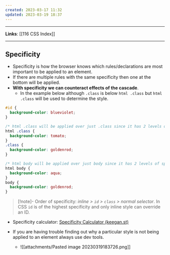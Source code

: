 ```yaml
---
created: 2023-03-17 11:32
updated: 2023-03-19 18:37
---
```

---
**Links**: [[116 CSS Index]]

---
## Specificity
- Specificity is how the browser knows which rules/declarations are most important to be applied to an element.
- If there are multiple rules with the same specificity then one at the bottom will be applied.
- **With specificity we can counteract effects of the cascade**.
	- In the example below although `.class` is below `html .class` but `html .class` will be used to determine the style.

```css
#id {
  background-color: blueviolet;
}

/* html .class will be applied over just .class since it has 2 levels of specificity */
html .class {
  background-color: tomato;
}
.class {
  background-color: goldenrod;
}

/* html body will be applied over just body since it has 2 levels of specificity */
html body {
  background-color: aqua;
}
body {
  background-color: goldenrod;
}
```

> [!note]- Order of specificity: *inline > `id` > `class` > normal selector*.
> In CSS `id` is of the highest specificity and only inline style can override an ID.

- Specificity calculator: [Specificity Calculator (keegan.st)](https://specificity.keegan.st/)

- If you are having trouble finding out why a particular style is not being applied to an element always use dev tools.
	- ![[attachments/Pasted image 20230319183726.png]]